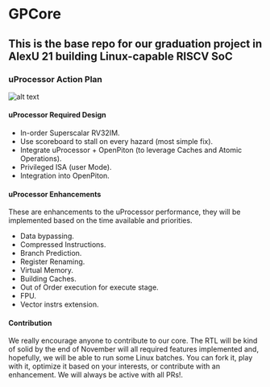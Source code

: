 # GPCore
## This is the base repo for our graduation project in AlexU 21 building Linux-capable RISCV SoC
### uProcessor Action Plan

![alt text](https://github.com/alaasal/GPCore/blob/master_sync/block_diagram.PNG?raw=true)

#### uProcessor Required Design
- In-order Superscalar RV32IM.
- Use scoreboard to stall on every hazard (most simple fix).
- Integrate uProcessor + OpenPiton (to leverage Caches and Atomic Operations). 
- Privileged ISA (user Mode).
- Integration into OpenPiton.

#### uProcessor Enhancements
These are enhancements to the uProcessor performance, they will be implemented based on the time available and priorities.
- Data bypassing.
- Compressed Instructions. 
- Branch Prediction.
- Register Renaming.
- Virtual Memory.
- Building Caches.
- Out of Order execution for execute stage.
- FPU.
- Vector instrs extension.

#### Contribution
We really encourage anyone to contribute to our core. The RTL will be kind of solid by the end of November will all required features implemented and, hopefully, we will be able to run some Linux batches. You can fork it, play with it, optimize it based on your interests, or contribute with an enhancement. We will always be active with all PRs!. 

